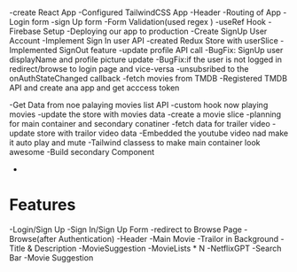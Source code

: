 #

-create React App
-Configured TailwindCSS App
-Header
-Routing of App
-Login form
-sign Up form
-Form Validation(used regex
)
-useRef Hook
-Firebase Setup
-Deploying our app to production
-Create SignUp User Account
-Implement Sign In user API
-created Redux Store with userSlice
-Implemented SignOut feature
-update profile API call
-BugFix: SignUp user displayName and profile picture update
-BugFix:if the user is not logged in redirect/browse to login page and vice-versa
-unsubsribed to the onAuthStateChanged callback
-fetch movies from TMDB
-Registered TMDB API and create ana app and get acccess token

-Get Data from noe palaying movies list API
-custom hook now playing movies
-update the store with movies data
-create a movie slice
-planning for main container and secondary conatiner
-fetch data for trailer video
-update store with trailor video data
-Embedded the youtube video nad make it auto play and mute
-Tailwind classess to make main container look awesome
-Build secondary Component

-

# Features

-Login/Sign Up
-Sign In/Sign Up Form
-redirect to Browse Page
-Browse(after Authentication)
-Header
-Main Movie
-Trailor in Background
-Title & Description
-MovieSuggestion
-MovieLists \* N
-NetflixGPT
-Search Bar
-Movie Suggestion
